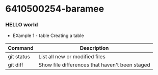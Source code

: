 # 6410500254-baramee


###  HELLO world

- EXample  1 - table
Creating a table

| Command | Description |
| --- | --- |
| git status | List all new or modified files |
| git diff | Show file differences that haven't been staged |

